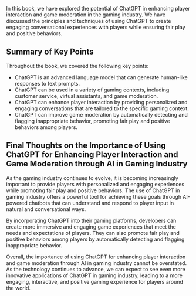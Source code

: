
In this book, we have explored the potential of ChatGPT in enhancing player interaction and game moderation in the gaming industry. We have discussed the principles and techniques of using ChatGPT to create engaging conversational experiences with players while ensuring fair play and positive behaviors.

Summary of Key Points
---------------------

Throughout the book, we covered the following key points:

* ChatGPT is an advanced language model that can generate human-like responses to text prompts.
* ChatGPT can be used in a variety of gaming contexts, including customer service, virtual assistants, and game moderation.
* ChatGPT can enhance player interaction by providing personalized and engaging conversations that are tailored to the specific gaming context.
* ChatGPT can improve game moderation by automatically detecting and flagging inappropriate behavior, promoting fair play and positive behaviors among players.

Final Thoughts on the Importance of Using ChatGPT for Enhancing Player Interaction and Game Moderation through AI in Gaming Industry
------------------------------------------------------------------------------------------------------------------------------------

As the gaming industry continues to evolve, it is becoming increasingly important to provide players with personalized and engaging experiences while promoting fair play and positive behaviors. The use of ChatGPT in gaming industry offers a powerful tool for achieving these goals through AI-powered chatbots that can understand and respond to player input in natural and conversational ways.

By incorporating ChatGPT into their gaming platforms, developers can create more immersive and engaging game experiences that meet the needs and expectations of players. They can also promote fair play and positive behaviors among players by automatically detecting and flagging inappropriate behavior.

Overall, the importance of using ChatGPT for enhancing player interaction and game moderation through AI in gaming industry cannot be overstated. As the technology continues to advance, we can expect to see even more innovative applications of ChatGPT in gaming industry, leading to a more engaging, interactive, and positive gaming experience for players around the world.
